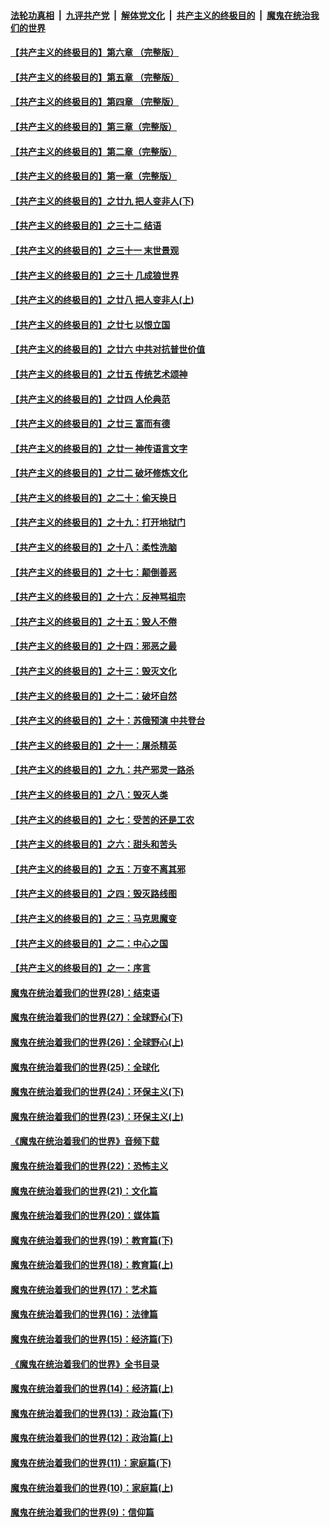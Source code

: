

####  [法轮功真相](../../../../basic/blob/master/README.md?t=06210902) &nbsp;|&nbsp; [九评共产党](../../../../9ping.md/blob/master/README.md?t=06210902) &nbsp;|&nbsp; [解体党文化](../../../../jtdwh.md/blob/master/README.md?t=06210902)  &nbsp;|&nbsp; [共产主义的终极目的](../../../../gczydzjmd.md/blob/master/README.md?t=06210902) &nbsp;|&nbsp; [魔鬼在统治我们的世界](../../../../mgztzwmdsj.md/blob/master/README.md?t=06210902) 

#### [【共产主义的终极目的】第六章 （完整版）](../pages/nsc422/n11428913.md?t=06210902) 

#### [【共产主义的终极目的】第五章 （完整版）](../pages/nsc422/n11428912.md?t=06210902) 

#### [【共产主义的终极目的】第四章 （完整版）](../pages/nsc422/n11428907.md?t=06210902) 

#### [【共产主义的终极目的】第三章（完整版）](../pages/nsc422/n11428848.md?t=06210902) 

#### [【共产主义的终极目的】第二章（完整版）](../pages/nsc422/n11428831.md?t=06210902) 

#### [【共产主义的终极目的】第一章（完整版）](../pages/nsc422/n11417651.md?t=06210902) 

#### [【共产主义的终极目的】之廿九 把人变非人(下)](../pages/nsc422/n11344140.md?t=06210902) 

#### [【共产主义的终极目的】之三十二 结语](../pages/nsc422/n11360535.md?t=06210902) 

#### [【共产主义的终极目的】之三十一 末世景观](../pages/nsc422/n11351129.md?t=06210902) 

#### [【共产主义的终极目的】之三十 几成狼世界](../pages/nsc422/n11348280.md?t=06210902) 

#### [【共产主义的终极目的】之廿八 把人变非人(上)](../pages/nsc422/n11340492.md?t=06210902) 

#### [【共产主义的终极目的】之廿七 以恨立国](../pages/nsc422/n11336944.md?t=06210902) 

#### [【共产主义的终极目的】之廿六 中共对抗普世价值](../pages/nsc422/n11324785.md?t=06210902) 

#### [【共产主义的终极目的】之廿五 传统艺术颂神](../pages/nsc422/n11296396.md?t=06210902) 

#### [【共产主义的终极目的】之廿四 人伦典范](../pages/nsc422/n11296397.md?t=06210902) 

#### [【共产主义的终极目的】之廿三 富而有德](../pages/nsc422/n11283598.md?t=06210902) 

#### [【共产主义的终极目的】之廿一 神传语言文字](../pages/nsc422/n11263265.md?t=06210902) 

#### [【共产主义的终极目的】之廿二 破坏修炼文化](../pages/nsc422/n11245728.md?t=06210902) 

#### [【共产主义的终极目的】之二十：偷天换日](../pages/nsc422/n11238846.md?t=06210902) 

#### [【共产主义的终极目的】之十九：打开地狱门](../pages/nsc422/n11206376.md?t=06210902) 

#### [【共产主义的终极目的】之十八：柔性洗脑](../pages/nsc422/n11199994.md?t=06210902) 

#### [【共产主义的终极目的】之十七：颠倒善恶](../pages/nsc422/n11179782.md?t=06210902) 

#### [【共产主义的终极目的】之十六：反神骂祖宗](../pages/nsc422/n11166798.md?t=06210902) 

#### [【共产主义的终极目的】之十五：毁人不倦](../pages/nsc422/n11166792.md?t=06210902) 

#### [【共产主义的终极目的】之十四：邪恶之最](../pages/nsc422/n11150249.md?t=06210902) 

#### [【共产主义的终极目的】之十三：毁灭文化](../pages/nsc422/n11135227.md?t=06210902) 

#### [【共产主义的终极目的】之十二：破坏自然](../pages/nsc422/n11135214.md?t=06210902) 

#### [【共产主义的终极目的】之十：苏俄预演 中共登台](../pages/nsc422/n11118424.md?t=06210902) 

#### [【共产主义的终极目的】之十一：屠杀精英](../pages/nsc422/n11118442.md?t=06210902) 

#### [【共产主义的终极目的】之九：共产邪灵一路杀](../pages/nsc422/n11114139.md?t=06210902) 

#### [【共产主义的终极目的】之八：毁灭人类](../pages/nsc422/n11108503.md?t=06210902) 

#### [【共产主义的终极目的】之七：受苦的还是工农](../pages/nsc422/n11101809.md?t=06210902) 

#### [【共产主义的终极目的】之六：甜头和苦头](../pages/nsc422/n11096971.md?t=06210902) 

#### [【共产主义的终极目的】之五：万变不离其邪](../pages/nsc422/n11091285.md?t=06210902) 

#### [【共产主义的终极目的】之四：毁灭路线图](../pages/nsc422/n11086284.md?t=06210902) 

#### [【共产主义的终极目的】之三：马克思魔变](../pages/nsc422/n11061941.md?t=06210902) 

#### [【共产主义的终极目的】之二：中心之国](../pages/nsc422/n11047728.md?t=06210902) 

#### [【共产主义的终极目的】之一：序言](../pages/nsc422/n11086077.md?t=06210902) 

#### [魔鬼在统治着我们的世界(28)：结束语](../pages/nsc422/n10936246.md?t=06210902) 

#### [魔鬼在统治着我们的世界(27)：全球野心(下)](../pages/nsc422/n10928319.md?t=06210902) 

#### [魔鬼在统治着我们的世界(26)：全球野心(上)](../pages/nsc422/n10900318.md?t=06210902) 

#### [魔鬼在统治着我们的世界(25)：全球化](../pages/nsc422/n10788205.md?t=06210902) 

#### [魔鬼在统治着我们的世界(24)：环保主义(下)](../pages/nsc422/n10695307.md?t=06210902) 

#### [魔鬼在统治着我们的世界(23)：环保主义(上)](../pages/nsc422/n10688613.md?t=06210902) 

#### [《魔鬼在统治着我们的世界》音频下载](../pages/nsc422/n10635553.md?t=06210902) 

#### [魔鬼在统治着我们的世界(22)：恐怖主义](../pages/nsc422/n10614727.md?t=06210902) 

#### [魔鬼在统治着我们的世界(21)：文化篇](../pages/nsc422/n10597706.md?t=06210902) 

#### [魔鬼在统治着我们的世界(20)：媒体篇](../pages/nsc422/n10586579.md?t=06210902) 

#### [魔鬼在统治着我们的世界(19)：教育篇(下)](../pages/nsc422/n10564808.md?t=06210902) 

#### [魔鬼在统治着我们的世界(18)：教育篇(上)](../pages/nsc422/n10526970.md?t=06210902) 

#### [魔鬼在统治着我们的世界(17)：艺术篇](../pages/nsc422/n10499093.md?t=06210902) 

#### [魔鬼在统治着我们的世界(16)：法律篇](../pages/nsc422/n10485969.md?t=06210902) 

#### [魔鬼在统治着我们的世界(15)：经济篇(下)](../pages/nsc422/n10469975.md?t=06210902) 

#### [《魔鬼在统治着我们的世界》全书目录](../pages/nsc422/n10464261.md?t=06210902) 

#### [魔鬼在统治着我们的世界(14)：经济篇(上)](../pages/nsc422/n10457370.md?t=06210902) 

#### [魔鬼在统治着我们的世界(13)：政治篇(下)](../pages/nsc422/n10448270.md?t=06210902) 

#### [魔鬼在统治着我们的世界(12)：政治篇(上)](../pages/nsc422/n10444576.md?t=06210902) 

#### [魔鬼在统治着我们的世界(11)：家庭篇(下)](../pages/nsc422/n10440961.md?t=06210902) 

#### [魔鬼在统治着我们的世界(10)：家庭篇(上)](../pages/nsc422/n10435448.md?t=06210902) 

#### [魔鬼在统治着我们的世界(9)：信仰篇](../pages/nsc422/n10432159.md?t=06210902) 

